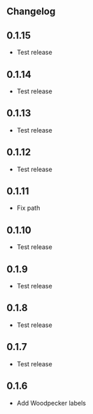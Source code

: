 ## Changelog

## 0.1.15
- Test release

## 0.1.14
- Test release

## 0.1.13
- Test release

## 0.1.12
- Test release

## 0.1.11
- Fix path

## 0.1.10
- Test release

## 0.1.9
- Test release

## 0.1.8
- Test release

## 0.1.7
- Test release

## 0.1.6
- Add Woodpecker labels